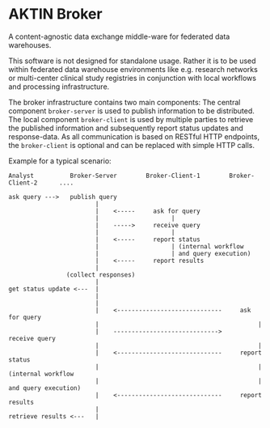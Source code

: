 AKTIN Broker 
============
A content-agnostic data exchange middle-ware for federated data warehouses.

This software is not designed for standalone usage. Rather it is to be used within federated
data warehouse environments like e.g. research networks or multi-center clinical study registries 
in conjunction with local workflows and processing infrastructure.


The broker infrastructure contains two main components: The central component `broker-server` is used to publish information to be distributed. The local component `broker-client` is used by multiple parties to retrieve the published information and subsequently report status updates and response-data.
As all communication is based on RESTful HTTP endpoints, the `broker-client` is optional and can be replaced with simple HTTP calls.


Example for a typical scenario:
```
Analyst          Broker-Server        Broker-Client-1        Broker-Client-2      ....

ask query --->   publish query
                        |
                        |    <-----     ask for query
                        |                    |
                        |    ----->     receive query
                        |                    |
                        |    <-----     report status
                        |                    | (internal workflow 
                        |                    | and query execution)
                        |    <-----     report results
                        |
                (collect responses)
                        |
get status update <---  |
                        |
                        |
                        |    <-----------------------------     ask for query
                        |                                            |
                        |    ----------------------------->     receive query
                        |                                            |
                        |    <-----------------------------     report status
                        |                                            | (internal workflow 
                        |                                            | and query execution)
                        |    <-----------------------------     report results
                        |
retrieve results <---   |

```